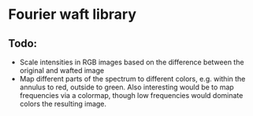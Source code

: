 # Fourier waft library

## Todo:
- Scale intensities in RGB images based on the difference between the original and wafted image
- Map different parts of the spectrum to different colors, e.g. within the annulus to red, outside to green. Also interesting would be to map frequencies via a colormap, though low frequencies would dominate colors the resulting image.
